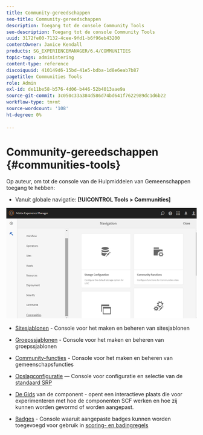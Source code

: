 ```yaml
---
title: Community-gereedschappen
seo-title: Community-gereedschappen
description: Toegang tot de console Community Tools
seo-description: Toegang tot de console Community Tools
uuid: 3172fe00-7132-4cee-9fd1-b6f96eb43200
contentOwner: Janice Kendall
products: SG_EXPERIENCEMANAGER/6.4/COMMUNITIES
topic-tags: administering
content-type: reference
discoiquuid: 410149d6-15bd-41e5-bdba-1d8e6eab7b87
pagetitle: Communities Tools
role: Admin
exl-id: de11be58-b576-4d06-b446-52b4013aae9a
source-git-commit: 3c050c33a384d586d74bd641f7622989dc1d6b22
workflow-type: tm+mt
source-wordcount: '108'
ht-degree: 0%

---
```


# Community-gereedschappen {#communities-tools}

Op auteur, om tot de console van de Hulpmiddelen van Gemeenschappen toegang te hebben:

* Vanuit globale navigatie: **[!UICONTROL Tools > Communities]**

![chlimage_1-129](assets/chlimage_1-129.png)

* [Sitesjablonen](sites.md)  - Console voor het maken en beheren van sitesjablonen
* [Groepssjablonen](tools-groups.md) - Console voor het maken en beheren van groepssjablonen
* [Community-functies](functions.md) - Console voor het maken en beheren van gemeenschapsfuncties
* [Opslagconfiguratie](srp-config.md)  — Console voor configuratie en selectie van de  [standaard SRP](working-with-srp.md)

* [De Gids](components-guide.md)  van de component - opent een interactieve plaats die voor experimenteren met hoe de componenten SCF werken en hoe zij kunnen worden gevormd of worden aangepast.
* [Badges](badges.md)  - Console waaruit aangepaste badges kunnen worden toegevoegd voor gebruik in  [scoring- en badingregels](implementing-scoring.md)

